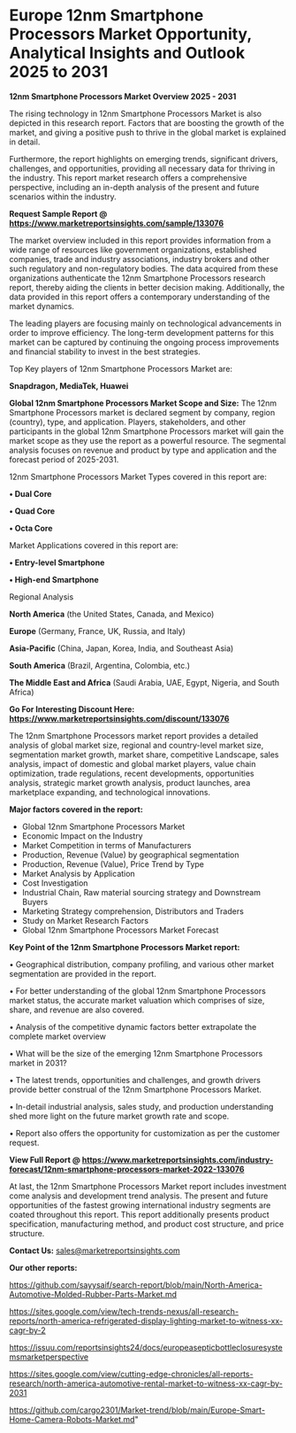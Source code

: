 # Europe 12nm Smartphone Processors Market Opportunity, Analytical Insights and Outlook 2025 to 2031

<Strong> 12nm Smartphone Processors Market Overview 2025 - 2031</strong>

The rising technology in 12nm Smartphone Processors Market is also depicted in this research report. Factors that are boosting the growth of the market, and giving a positive push to thrive in the global market is explained in detail.

Furthermore, the report highlights on emerging trends, significant drivers, challenges, and opportunities, providing all necessary data for thriving in the industry. This report market research offers a comprehensive perspective, including an in-depth analysis of the present and future scenarios within the industry.

<strong>Request Sample Report @ <a href=https://www.marketreportsinsights.com/sample/133076>https://www.marketreportsinsights.com/sample/133076</a></strong>

The market overview included in this report provides information from a wide range of resources like government organizations, established companies, trade and industry associations, industry brokers and other such regulatory and non-regulatory bodies. The data acquired from these organizations authenticate the 12nm Smartphone Processors research report, thereby aiding the clients in better decision making. Additionally, the data provided in this report offers a contemporary understanding of the market dynamics.

The leading players are focusing mainly on technological advancements in order to improve efficiency. The long-term development patterns for this market can be captured by continuing the ongoing process improvements and financial stability to invest in the best strategies.

Top Key players of 12nm Smartphone Processors Market are:

<strong>Snapdragon, MediaTek, Huawei</strong>

<strong><b>Global 12nm Smartphone Processors Market Scope and Size:</b></strong>
The 12nm Smartphone Processors market is declared segment by company, region (country), type, and application. Players, stakeholders, and other participants in the global 12nm Smartphone Processors market will gain the market scope as they use the report as a powerful resource. The segmental analysis focuses on revenue and product by type and application and the forecast period of 2025-2031.

12nm Smartphone Processors Market Types covered in this report are:

<strong>• Dual Core

• Quad Core

• Octa Core</strong>

Market Applications covered in this report are:

<strong>• Entry-level Smartphone

• High-end Smartphone</strong> 

Regional Analysis

<strong>North America</strong> (the United States, Canada, and Mexico)

<strong>Europe</strong> (Germany, France, UK, Russia, and Italy)

<strong>Asia-Pacific</strong> (China, Japan, Korea, India, and Southeast Asia)

<strong>South America</strong> (Brazil, Argentina, Colombia, etc.)

<strong>The Middle East and Africa</strong> (Saudi Arabia, UAE, Egypt, Nigeria, and South Africa)

<strong>Go For Interesting Discount Here: <a href=https://www.marketreportsinsights.com/discount/133076>https://www.marketreportsinsights.com/discount/133076</a></strong>

The 12nm Smartphone Processors market report provides a detailed analysis of global market size, regional and country-level market size, segmentation market growth, market share, competitive Landscape, sales analysis, impact of domestic and global market players, value chain optimization, trade regulations, recent developments, opportunities analysis, strategic market growth analysis, product launches, area marketplace expanding, and technological innovations.

<strong><b>Major factors covered in the report:</b></strong>
<ul>
  <li>Global 12nm Smartphone Processors Market </li>
  <li>Economic Impact on the Industry</li>
  <li>Market Competition in terms of Manufacturers</li>
  <li>Production, Revenue (Value) by geographical segmentation</li>
  <li>Production, Revenue (Value), Price Trend by Type</li>
  <li>Market Analysis by Application</li>
  <li>Cost Investigation</li>
  <li>Industrial Chain, Raw material sourcing strategy and Downstream Buyers</li>
  <li>Marketing Strategy comprehension, Distributors and Traders</li>
  <li>Study on Market Research Factors</li>
  <li>Global 12nm Smartphone Processors Market Forecast</li>
</ul>

<strong><b>Key Point of the 12nm Smartphone Processors Market report:</b></strong>

• Geographical distribution, company profiling, and various other market segmentation are provided in the report.

• For better understanding of the global 12nm Smartphone Processors market status, the accurate market valuation which comprises of size, share, and revenue are also covered.

• Analysis of the competitive dynamic factors better extrapolate the complete market overview

• What will be the size of the emerging 12nm Smartphone Processors market in 2031?

• The latest trends, opportunities and challenges, and growth drivers provide better construal of the 12nm Smartphone Processors Market.

• In-detail industrial analysis, sales study, and production understanding shed more light on the future market growth rate and scope.

• Report also offers the opportunity for customization as per the customer request.

<strong><b>View Full Report @ <a href=https://www.marketreportsinsights.com/industry-forecast/12nm-smartphone-processors-market-2022-133076>https://www.marketreportsinsights.com/industry-forecast/12nm-smartphone-processors-market-2022-133076</a></b></strong>


At last, the 12nm Smartphone Processors Market report includes investment come analysis and development trend analysis. The present and future opportunities of the fastest growing international industry segments are coated throughout this report. This report additionally presents product specification, manufacturing method, and product cost structure, and price structure.

<strong>Contact Us:</strong>
sales@marketreportsinsights.com

<strong>Our other reports:</strong>

<a href=https://github.com/sayysaif/search-report/blob/main/North-America-Automotive-Molded-Rubber-Parts-Market.md>https://github.com/sayysaif/search-report/blob/main/North-America-Automotive-Molded-Rubber-Parts-Market.md</a>

<a href=https://sites.google.com/view/tech-trends-nexus/all-research-reports/north-america-refrigerated-display-lighting-market-to-witness-xx-cagr-by-2>https://sites.google.com/view/tech-trends-nexus/all-research-reports/north-america-refrigerated-display-lighting-market-to-witness-xx-cagr-by-2</a>

<a href=https://issuu.com/reportsinsights24/docs/europeasepticbottleclosuresystemsmarketperspective>https://issuu.com/reportsinsights24/docs/europeasepticbottleclosuresystemsmarketperspective</a>

<a href=https://sites.google.com/view/cutting-edge-chronicles/all-reports-research/north-america-automotive-rental-market-to-witness-xx-cagr-by-2031>https://sites.google.com/view/cutting-edge-chronicles/all-reports-research/north-america-automotive-rental-market-to-witness-xx-cagr-by-2031</a>

<a href=https://github.com/cargo2301/Market-trend/blob/main/Europe-Smart-Home-Camera-Robots-Market.md>https://github.com/cargo2301/Market-trend/blob/main/Europe-Smart-Home-Camera-Robots-Market.md</a>"
